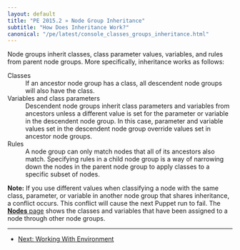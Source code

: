 ```yaml
---
layout: default
title: "PE 2015.2 » Node Group Inheritance"
subtitle: "How Does Inheritance Work?"
canonical: "/pe/latest/console_classes_groups_inheritance.html"
---
```


Node groups inherit classes, class parameter values, variables, and rules from parent node groups. More specifically, inheritance works as follows:

<dl>
<dt>Classes</dt>
<dd>If an ancestor node group has a class, all descendent node groups will also have the class.</dd>
<dt>Variables and class parameters</dt>
<dd>Descendent node groups inherit class parameters and variables from ancestors unless a different value is set for the parameter or variable in the descendent node group. In this case, parameter and variable values set in the descendent node group override values set in ancestor node groups.</dd>
<dt>Rules</dt>
<dd>A node group can only match nodes that all of its ancestors also match. Specifying rules in a child node group is a way of narrowing down the nodes in the parent node group to apply classes to a specific subset of nodes.</dd>
</dl>

**Note:** If you use different values when classifying a node with the same class, parameter, or variable in another node group that shares inheritance, a conflict occurs. This conflict will cause the next Puppet run to fail. The [**Nodes** page](./console_classes_groups.html#viewing-node-information) shows the classes and variables that have been assigned to a node through other node groups.

* * *

- [Next: Working With Environment](./console_classes_groups_environment_override.html)